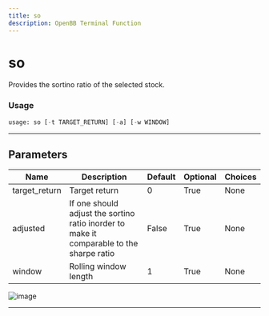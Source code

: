 ```yaml
---
title: so
description: OpenBB Terminal Function
---
```


# so

Provides the sortino ratio of the selected stock.

### Usage

```python
usage: so [-t TARGET_RETURN] [-a] [-w WINDOW]
```

---

## Parameters

| Name | Description | Default | Optional | Choices |
| ---- | ----------- | ------- | -------- | ------- |
| target_return | Target return | 0 | True | None |
| adjusted | If one should adjust the sortino ratio inorder to make it comparable to the sharpe ratio | False | True | None |
| window | Rolling window length | 1 | True | None |
![image](https://user-images.githubusercontent.com/75195383/163530572-e527bc75-7ecd-44e3-b971-83b9a0662d0d.png)

---


